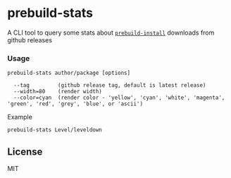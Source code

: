 # prebuild-stats

A CLI tool to query some stats about [`prebuild-install`](https://github.com/mafintosh/prebuild-install) downloads from github releases

### Usage

```
prebuild-stats author/package [options]

  --tag         (github release tag, default is latest release)
  --width=80    (render width)
  --color=cyan  (render color - 'yellow', 'cyan', 'white', 'magenta', 'green', 'red', 'grey', 'blue', or 'ascii')
```

Example
```
prebuild-stats Level/leveldown
```

## License

MIT
